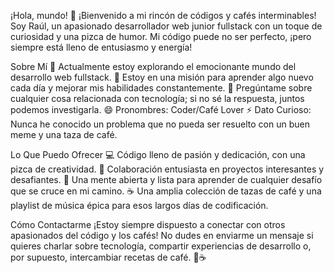 ¡Hola, mundo! 👋
¡Bienvenido a mi rincón de códigos y cafés interminables! Soy Raúl, un apasionado desarrollador web junior fullstack con un toque de curiosidad y una pizca de humor. Mi código puede no ser perfecto, ¡pero siempre está lleno de entusiasmo y energía!

Sobre Mí
🚀 Actualmente estoy explorando el emocionante mundo del desarrollo web fullstack.
🌱 Estoy en una misión para aprender algo nuevo cada día y mejorar mis habilidades constantemente.
💬 Pregúntame sobre cualquier cosa relacionada con tecnología; si no sé la respuesta, juntos podemos investigarla.
😄 Pronombres: Coder/Café Lover
⚡ Dato Curioso: Nunca he conocido un problema que no pueda ser resuelto con un buen meme y una taza de café.


Lo Que Puedo Ofrecer
💻 Código lleno de pasión y dedicación, con una pizca de creatividad.
🤝 Colaboración entusiasta en proyectos interesantes y desafiantes.
🧠 Una mente abierta y lista para aprender de cualquier desafío que se cruce en mi camino.
☕ Una amplia colección de tazas de café y una playlist de música épica para esos largos días de codificación.


Cómo Contactarme
¡Estoy siempre dispuesto a conectar con otros apasionados del código y los cafés! No dudes en enviarme un mensaje si quieres charlar sobre tecnología, compartir experiencias de desarrollo o, por supuesto, intercambiar recetas de café. 🚀☕️
